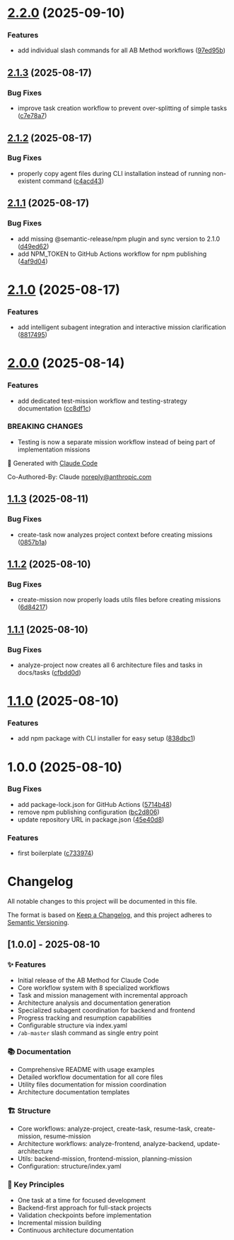# [2.2.0](https://github.com/ayoubben18/ab-method/compare/v2.1.3...v2.2.0) (2025-09-10)


### Features

* add individual slash commands for all AB Method workflows ([97ed95b](https://github.com/ayoubben18/ab-method/commit/97ed95b08c57ec25d7c290b7b2ec3b2f221e6970))

## [2.1.3](https://github.com/ayoubben18/ab-method/compare/v2.1.2...v2.1.3) (2025-08-17)


### Bug Fixes

* improve task creation workflow to prevent over-splitting of simple tasks ([c7e78a7](https://github.com/ayoubben18/ab-method/commit/c7e78a70e4177f8fa65e8d47bd81e43bfc2bad34))

## [2.1.2](https://github.com/ayoubben18/ab-method/compare/v2.1.1...v2.1.2) (2025-08-17)


### Bug Fixes

* properly copy agent files during CLI installation instead of running non-existent command ([c4acd43](https://github.com/ayoubben18/ab-method/commit/c4acd4324077bac3ebf75952e3b408bbf59c0b40))

## [2.1.1](https://github.com/ayoubben18/ab-method/compare/v2.1.0...v2.1.1) (2025-08-17)


### Bug Fixes

* add missing @semantic-release/npm plugin and sync version to 2.1.0 ([d49ed62](https://github.com/ayoubben18/ab-method/commit/d49ed62caa95cfd04cb7c6bca64e77748f49dbbc))
* add NPM_TOKEN to GitHub Actions workflow for npm publishing ([4af9d04](https://github.com/ayoubben18/ab-method/commit/4af9d04757e1274403c9106073333c7d794b0a10))

# [2.1.0](https://github.com/ayoubben18/ab-method/compare/v2.0.0...v2.1.0) (2025-08-17)


### Features

* add intelligent subagent integration and interactive mission clarification ([8817495](https://github.com/ayoubben18/ab-method/commit/88174952a4862d21303103616ad0d9f7f959af94))

# [2.0.0](https://github.com/ayoubben18/ab-method/compare/v1.1.3...v2.0.0) (2025-08-14)


### Features

* add dedicated test-mission workflow and testing-strategy documentation ([cc8df1c](https://github.com/ayoubben18/ab-method/commit/cc8df1cbc4795029864692bceca844cc7fc659a8))


### BREAKING CHANGES

* Testing is now a separate mission workflow instead of being part of implementation missions

🤖 Generated with [Claude Code](https://claude.ai/code)

Co-Authored-By: Claude <noreply@anthropic.com>

## [1.1.3](https://github.com/ayoubben18/ab-method/compare/v1.1.2...v1.1.3) (2025-08-11)


### Bug Fixes

* create-task now analyzes project context before creating missions ([0857b1a](https://github.com/ayoubben18/ab-method/commit/0857b1a5b49b7b36316b0b1b91d4f565ba4df295))

## [1.1.2](https://github.com/ayoubben18/ab-method/compare/v1.1.1...v1.1.2) (2025-08-10)


### Bug Fixes

* create-mission now properly loads utils files before creating missions ([6d84217](https://github.com/ayoubben18/ab-method/commit/6d8421775fb70d83d4c7411ca8896ad526b96083))

## [1.1.1](https://github.com/ayoubben18/ab-method/compare/v1.1.0...v1.1.1) (2025-08-10)


### Bug Fixes

* analyze-project now creates all 6 architecture files and tasks in docs/tasks ([cfbdd0d](https://github.com/ayoubben18/ab-method/commit/cfbdd0d6284a589a500aeb6e3fadb794d77cbde5))

# [1.1.0](https://github.com/ayoubben18/ab-method/compare/v1.0.0...v1.1.0) (2025-08-10)


### Features

* add npm package with CLI installer for easy setup ([838dbc1](https://github.com/ayoubben18/ab-method/commit/838dbc160d61f0e3ea009c125d0cf227b181085b))

# 1.0.0 (2025-08-10)


### Bug Fixes

* add package-lock.json for GitHub Actions ([5714b48](https://github.com/ayoubben18/ab-method/commit/5714b48b1397ae11e5a7df3fd21b108973b0b138))
* remove npm publishing configuration ([bc2d806](https://github.com/ayoubben18/ab-method/commit/bc2d806b1d58c646c2347bbe37fe59fec91909da))
* update repository URL in package.json ([45e40d8](https://github.com/ayoubben18/ab-method/commit/45e40d8ee1c07fb0a3bd2ccc00bc89478d4f9ecb))


### Features

* first boilerplate ([c733974](https://github.com/ayoubben18/ab-method/commit/c7339740d222751b8f7d3c8854dd608b92b3132e))

# Changelog

All notable changes to this project will be documented in this file.

The format is based on [Keep a Changelog](https://keepachangelog.com/en/1.0.0/),
and this project adheres to [Semantic Versioning](https://semver.org/spec/v2.0.0.html).

## [1.0.0] - 2025-08-10

### ✨ Features
- Initial release of the AB Method for Claude Code
- Core workflow system with 8 specialized workflows
- Task and mission management with incremental approach
- Architecture analysis and documentation generation
- Specialized subagent coordination for backend and frontend
- Progress tracking and resumption capabilities
- Configurable structure via index.yaml
- `/ab-master` slash command as single entry point

### 📚 Documentation
- Comprehensive README with usage examples
- Detailed workflow documentation for all core files
- Utility files documentation for mission coordination
- Architecture documentation templates

### 🏗️ Structure
- Core workflows: analyze-project, create-task, resume-task, create-mission, resume-mission
- Architecture workflows: analyze-frontend, analyze-backend, update-architecture
- Utils: backend-mission, frontend-mission, planning-mission
- Configuration: structure/index.yaml

### 🎯 Key Principles
- One task at a time for focused development
- Backend-first approach for full-stack projects
- Validation checkpoints before implementation
- Incremental mission building
- Continuous architecture documentation
